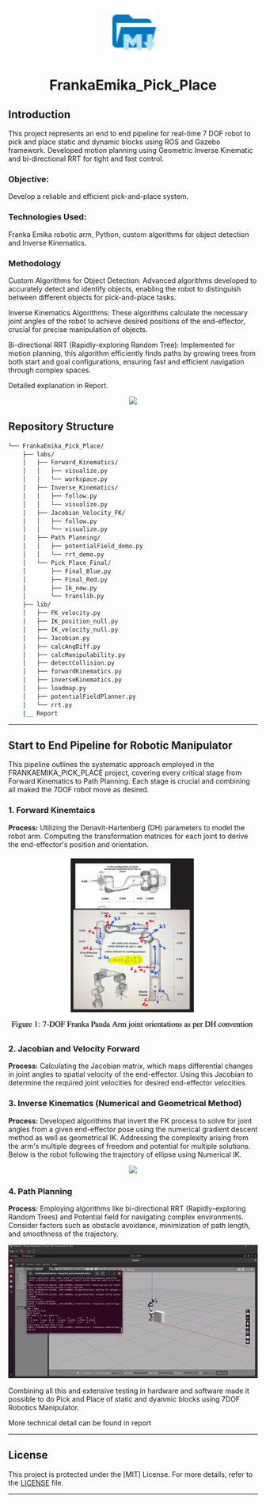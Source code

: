 <div align="center">
<p align="center">
  <img src="https://raw.githubusercontent.com/PKief/vscode-material-icon-theme/ec559a9f6bfd399b82bb44393651661b08aaf7ba/icons/folder-markdown-open.svg" width="100" />
</p>
<p align="center">
    <h1 align="center">FrankaEmika_Pick_Place</h1>
</p>
</div>

## Introduction
This project represents an end to end pipeline for real-time 7 DOF robot to pick and place static and dynamic blocks using ROS and Gazebo framework. Developed motion planning using Geometric Inverse Kinematic and bi-directional RRT for tight and fast control.


### Objective:
Develop a reliable and efficient pick-and-place system.
### Technologies Used: 
Franka Emika robotic arm, Python, custom algorithms for object detection and Inverse Kinematics.


### Methodology 
Custom Algorithms for Object Detection: Advanced algorithms developed to accurately detect and identify objects, enabling the robot to distinguish between different objects for pick-and-place tasks.

Inverse Kinematics Algorithms: These algorithms calculate the necessary joint angles of the robot to achieve desired positions of the end-effector, crucial for precise manipulation of objects.

Bi-directional RRT (Rapidly-exploring Random Tree): Implemented for motion planning, this algorithm efficiently finds paths by growing trees from both start and goal configurations, ensuring fast and efficient navigation through complex spaces.

Detailed explanation in Report.
<p align="center">
  <img src="imgs/final.gif">
</p>
<!-- ![FRANKAEMIKA_PICK_PLACE Project Video](imgs/final.gif) -->

##  Repository Structure

```sh
└── FrankaEmika_Pick_Place/
    ├── labs/
    │   ├── Forward_Kinematics/
    │   │   ├── visualize.py
    │   │   └── workspace.py
    │   ├── Inverse_Kinematics/
    │   │   ├── follow.py
    │   │   └── visualize.py
    │   ├── Jacobian_Velocity_FK/
    │   │   ├── follow.py
    │   │   └── visualize.py
    │   ├── Path Planning/
    │   │   ├── potentialField_demo.py
    │   │   └── rrt_demo.py
    │   └── Pick_Place_Final/
    │       ├── Final_Blue.py
    │       ├── Final_Red.py
    │       ├── Ik_new.py
    │       └── translib.py
    ├── lib/
    │   ├── FK_velocity.py
    │   ├── IK_position_null.py
    │   ├── IK_velocity_null.py
    │   ├── Jacobian.py
    │   ├── calcAngDiff.py
    │   ├── calcManipulability.py
    │   ├── detectCollision.py
    │   ├── forwardKinematics.py
    │   ├── inverseKinematics.py
    │   ├── loadmap.py
    │   ├── potentialFieldPlanner.py
    │   └── rrt.py
    |__ Report 
```

---

##  Start to End Pipeline for Robotic Manipulator

This pipeline outlines the systematic approach employed in the FRANKAEMIKA_PICK_PLACE project, covering every critical stage from Forward Kinematics to Path Planning. Each stage is crucial and combining all maked the 7DOF robot move as desired.

### 1. Forward Kinemtaics

<!-- <details closed><summary>Forward Kinematics</summary> -->
<b>Process:</b>
Utilizing the Denavit-Hartenberg (DH) parameters to model the robot arm. Computing the transformation matrices for each joint to derive the end-effector's position and orientation.


<p align="center">
  <img src="imgs/DH_Parameters.png" width="500">
</p>

### 2. Jacobian and Velocity Forward 

<b>Process:</b>
Calculating the Jacobian matrix, which maps differential changes in joint angles to spatial velocity of the end-effector.
Using this Jacobian to determine the required joint velocities for desired end-effector velocities.

### 3. Inverse Kinematics  (Numerical and Geometrical Method)

<b>Process:</b>
Developed algorithms that invert the FK process to solve for joint angles from a given end-effector pose using the numerical gradient descent method as well as geometrical IK. Addressing the complexity arising from the arm's multiple degrees of freedom and potential for multiple solutions. Below is the robot following the trajectory of ellipse using Numerical IK.

<!-- ![FRANKAEMIKA_PICK_PLACE FK](imgs/ik.gif) -->
<p align="center">
  <img src="imgs/ik.gif">
</p>

### 4. Path Planning 
<b>Process:</b>
Employing algorithms like bi-directional RRT (Rapidly-exploring Random Trees) and Potential field for navigating complex environments. Consider factors such as obstacle avoidance, minimization of path length, and smoothness of the trajectory.

<!-- ![FRANKAEMIKA_PICK_PLACE path](imgs/pathplanning.gif) -->
<p align="center">
  <img src="imgs/pathplanning.gif">
</p>

Combining all this and extensive testing in hardware and software made it possible to do Pick and Place of static and dyanmic blocks using 7DOF Robotics Manipulator.

More technical detail can be found in report


---

##  License

This project is protected under the [MIT] License. For more details, refer to the [LICENSE](https://choosealicense.com/licenses/mit/) file.

---

